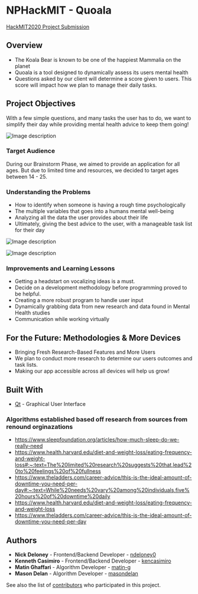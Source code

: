 # NPHackMIT - Quoala
[HackMIT2020 Project Submission](https://spectacle.hackmit.org/project/240)

## Overview

- The Koala Bear is known to be one of the happiest Mammalia on the planet
- Quoala is a tool designed to dynamically assess its users mental health
- Questions asked by our client will determine a score given to users. This score will impact how we plan to manage their daily tasks.

## Project Objectives

With a few simple questions, and many tasks the user has to do, we want to simplify their day while providing mental health advice to keep them going!

![Image description](https://github.com/ndeloney0/NPHackMIT/blob/master/Screenshots/Screen%20Shot%202020-09-20%20at%2012.39.15%20AM.png)

### Target Audience

During our Brainstorm Phase, we aimed to provide an application for all ages. But due to limited time and resources, we decided to target ages between 14 - 25. 

### Understanding the Problems

- How to identify when someone is having a rough time psychologically 
- The multiple variables that goes into a humans mental well-being
- Analyzing all the data the user provides about their life
- Ultimately, giving the best advice to the user, with a manageable task list for their day

![Image description](https://github.com/ndeloney0/NPHackMIT/blob/master/Screenshots/Screen%20Shot%202020-09-20%20at%2012.40.08%20AM.png)

![Image description](https://github.com/ndeloney0/NPHackMIT/blob/master/Screenshots/Screen%20Shot%202020-09-20%20at%2012.42.21%20AM.png)

### Improvements and Learning Lessons

- Getting a headstart on vocalizing ideas is a must.
- Decide on a development methodology before programming proved to be helpful.
- Creating a more robust program to handle user input 
- Dynamically grabbing data from new research and data found in Mental Health studies
- Communication while working virtually

## For the Future: Methodologies & More Devices
- Bringing Fresh Research-Based Features and More Users
- We plan to conduct more research to determine our users outcomes and task lists. 
- Making our app accessible across all devices will help us grow!

## Built With

* [Qt](https://www.qt.io) - Graphical User Interface

### Algorithms established based off research from sources from renound orginazations

- https://www.sleepfoundation.org/articles/how-much-sleep-do-we-really-need
- https://www.health.harvard.edu/diet-and-weight-loss/eating-frequency-and-weight-loss#:~:text=The%20limited%20research%20suggests%20that,lead%20to%20feelings%20of%20fullness
- https://www.theladders.com/career-advice/this-is-the-ideal-amount-of-downtime-you-need-per-day#:~:text=While%20needs%20vary%20among%20individuals,five%20hours%20of%20downtime%20daily
- https://www.health.harvard.edu/diet-and-weight-loss/eating-frequency-and-weight-loss
- https://www.theladders.com/career-advice/this-is-the-ideal-amount-of-downtime-you-need-per-day

## Authors
* **Nick Deloney** - Frontend/Backend Developer - [ndeloney0](https://github.com/ndeloney0)
* **Kenneth Casimiro** - Frontend/Backend Developer - [kencasimiro](https://github.com/kencasimiro)
* **Matin Ghaffari** - Algorithm Developer - [matin-g](https://github.com/matin-g)
* **Mason Delan** - Algorithm Developer - [masondelan](https://github.com/masondelan)

See also the list of [contributors](https://github.com/ndeloney0/NPHackMIT/graphs/contributors) who participated in this project.
